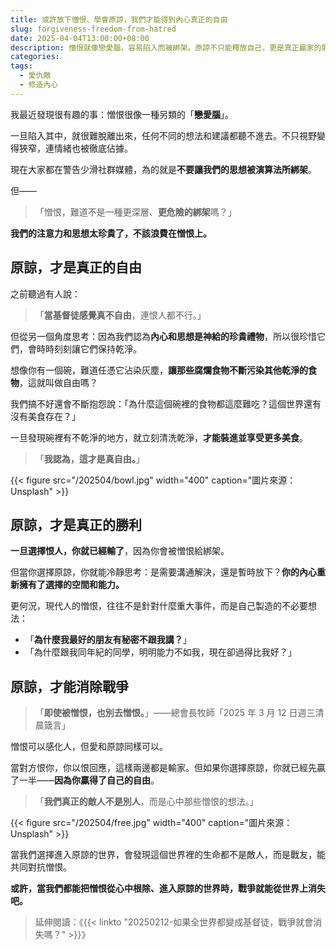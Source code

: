```yaml
---
title: 或許放下憎恨、學會原諒，我們才能得到內心真正的自由
slug: forgiveness-freedom-from-hatred
date: 2025-04-04T13:00:00+08:00
description: 憎恨就像戀愛腦，容易陷入而被綁架。原諒不只能釋放自己，更是真正贏家的展現。
categories:
tags:
  - 愛仇敵
  - 修造內心
---
```


我最近發現很有趣的事：憎恨很像一種另類的「**戀愛腦**」。

一旦陷入其中，就很難脫離出來，任何不同的想法和建議都聽不進去。不只視野變得狹窄，連情緒也被徹底佔據。

現在大家都在警告少滑社群媒體，為的就是**不要讓我們的思想被演算法所綁架**。

但——

> 「憎恨，難道不是一種更深層、**更危險的綁架**嗎？」

**我們的注意力和思想太珍貴了，不該浪費在憎恨上。**

## 原諒，才是真正的自由

之前聽過有人說：

> 「**當基督徒感覺真不自由**，連恨人都不行。」

但從另一個角度思考：因為我們認為**內心和思想是神給的珍貴禮物**，所以很珍惜它們，會時時刻刻讓它們保持乾淨。

想像你有一個碗，難道任憑它沾染灰塵，**讓那些腐爛食物不斷污染其他乾淨的食物**，這就叫做自由嗎？

我們搞不好還會不斷抱怨說：「為什麼這個碗裡的食物都這麼難吃？這個世界還有沒有美食存在？」

一旦發現碗裡有不乾淨的地方，就立刻清洗乾淨，**才能裝進並享受更多美食**。

> 「**我認為，這才是真自由。**」

{{< figure src="/202504/bowl.jpg" width="400" caption="圖片來源：Unsplash" >}}

## 原諒，才是真正的勝利

**一旦選擇恨人，你就已經輸了**，因為你會被憎恨給綁架。

但當你選擇原諒，你就能冷靜思考：是需要溝通解決，還是暫時放下？**你的內心重新擁有了選擇的空間和能力。**

更何況，現代人的憎恨，往往不是針對什麼重大事件，而是自己製造的不必要想法：

- 「**為什麼我最好的朋友有秘密不跟我講？**」
- 「為什麼跟我同年紀的同學，明明能力不如我，現在卻過得比我好？」

## 原諒，才能消除戰爭

> 「**即使被憎恨，也別去憎恨。**」——總會長牧師「2025 年 3 月 12 日週三清晨箴言」

憎恨可以感化人，但愛和原諒同樣可以。

當對方恨你，你以恨回應，這樣兩邊都是輸家。但如果你選擇原諒，你就已經先贏了一半——**因為你贏得了自己的自由**。

> 「**我們真正的敵人不是別人**，而是心中那些憎恨的想法。」

{{< figure src="/202504/free.jpg" width="400" caption="圖片來源：Unsplash" >}}

當我們選擇進入原諒的世界，會發現這個世界裡的生命都不是敵人，而是戰友，能共同對抗憎恨。

**或許，當我們都能把憎恨從心中根除、進入原諒的世界時，戰爭就能從世界上消失吧。**

> 延伸閱讀：《{{< linkto "20250212-如果全世界都變成基督徒，戰爭就會消失嗎？" >}}》
